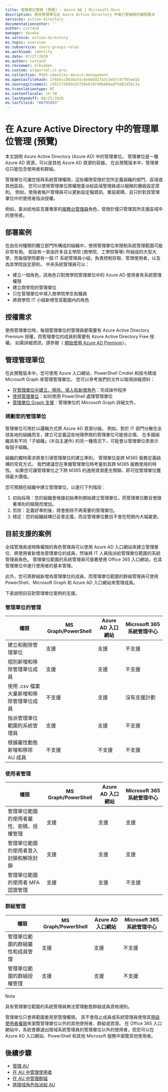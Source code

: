 ```yaml
---
title: 管理單位管理 (預覽) - Azure AD | Microsoft Docs
description: 使用管理單位在 Azure Active Directory 中進行更細微的權限委派
services: active-directory
documentationcenter: ''
author: curtand
manager: daveba
ms.service: active-directory
ms.topic: overview
ms.subservice: users-groups-roles
ms.workload: identity
ms.date: 07/27/2020
ms.author: curtand
ms.reviewer: elkuzmen
ms.custom: oldportal;it-pro;
ms.collection: M365-identity-device-management
ms.openlocfilehash: 276b6cc8038a7ac8e0ddd27a3c3eb7c87f05ed1b
ms.sourcegitcommit: c5021f2095e25750eb34fd0b866adf5d81d56c3a
ms.translationtype: HT
ms.contentlocale: zh-TW
ms.lasthandoff: 08/25/2020
ms.locfileid: "88795893"
---
```

# <a name="administrative-units-management-in-azure-active-directory-preview"></a>在 Azure Active Directory 中的管理單位管理 (預覽)

本文說明 Azure Active Directory (Azure AD) 中的管理單位。 管理單位是一種 Azure AD 資源，可以是其他 Azure AD 資源的容器。 在此預覽版本中，管理單位只能包含使用者和群組。

管理單位可讓您授與系統管理權限，這些權限受限於您所定義組織的部門、區域或其他區段。 您可以使用管理單位將權限委派給區域管理員或以細微的層級設定原則。 例如，使用者帳戶管理員可以更新設定檔資訊、重設密碼，且只針對其管理單位中的使用者指派授權。

 例如，委派給地區支援專家的[服務台管理員](directory-assign-admin-roles.md#helpdesk-administrator)角色，受限於僅只管理其所支援區域中的使用者。

## <a name="deployment-scenario"></a>部署案例

在由任何種類的獨立部門所構成的組織中，使用管理單位來限制系統管理範圍可能非常有用。 假設有一家由許多自主學院 (商學院、工學院等等) 所組成的大型大學，而每個學院都有一個 IT 系統管理員小組，負責控制存取、管理使用者，以及為其學院設定原則。 中央系統管理員可以：

- 建立一個角色，該角色只對商學院管理單位中的 Azure AD 使用者有系統管理權限
- 建立商學院的管理單位
- 只在管理單位中填入商學院學生和職員
- 將商學院 IT 小組新增至其範圍內的角色

## <a name="license-requirements"></a>授權需求

使用管理單位時，每個管理單位的管理員都需要有 Azure Active Directory Premium 授權，而管理單位的成員則需要有 Azure Active Directory Free 授權。 如需詳細資訊，請參閱〈 [開始使用 Azure AD Premium](../fundamentals/active-directory-get-started-premium.md)〉。

## <a name="manage-administrative-units"></a>管理管理單位

在此預覽版本中，您可使用 Azure 入口網站、PowerShell Cmdlet 和指令碼或 Microsoft Graph 來管理管理單位。 您可以參考我們的文件以取得詳細資料：

- [在管理單位中建立、移除、填入和新增角色](roles-admin-units-manage.md)：完成操作程序
- [使用管理單位](/powershell/azure/active-directory/working-with-administrative-units?view=azureadps-2.0)：如何使用 PowerShell 處理管理單位
- [管理單位 Graph 支援](/graph/api/resources/administrativeunit?view=graph-rest-beta)：管理單位的 Microsoft Graph 詳細文件。

### <a name="planning-your-administrative-units"></a>規劃您的管理單位

管理單位可用於以邏輯方式將 Azure AD 資源分組。 例如，對於 IT 部門分散在全球各地的組織而言，建立可定義這些地理界限的管理單位可能很合理。 在多國組織具有不同「子組織」(半自主運作) 的另一種情況下，可能會以管理單位來表示每個子組織。

組織的獨特需求將會引導管理單位的建立準則。 管理單位是跨 M365 服務定義結構的常見方式。 我們建議您在準備管理單位時考量到其跨 M365 服務使用的特性。 如果您可讓管理單位之下跨 M365 的通用資源產生關聯，即可從管理單位獲得最大價值。

您可預期在組織中建立管理單位，以進行下列階段：

1. 初始採用：您的組織會根據初始準則開始建立管理單位，而管理單位數目會隨著準則的精簡而增加。
1. 剪除：定義好準則後，將會刪除不再需要的管理單位。
1. 穩定：您的組織結構已妥善定義，而且管理單位數目不會在短期內大幅變更。

## <a name="currently-supported-scenarios"></a>目前支援的案例

全域管理員或特殊權限的角色管理員可以使用 Azure AD 入口網站來建立管理單位、將使用者新增為管理單位的成員，然後將 IT 人員指派給管理單位範圍的系統管理員角色。 管理單位範圍的系統管理員可接著使用 Office 365 入口網站，在其管理單位中進行使用者的基本管理。

此外，您可將群組新增為管理單位的成員，而管理單位範圍的群組管理員可使用 PowerShell、Microsoft Graph 和 Azure AD 入口網站來管理成員。

下表說明目前對管理單位案例的支援。

### <a name="administrative-unit-management"></a>管理單位的管理

權限 |   MS Graph/PowerShell   | Azure AD 入口網站 | Microsoft 365 系統管理中心
----------- | ----------------------- | --------------- | -----------------
建立和刪除管理單位   |    支援    |   支援   |    不支援
個別新增和移除管理單位成員    |   支援    |   支援   |    不支援
使用 .csv 檔案大量新增和移除管理單位成員   |    不支援     |  支援   |    沒有支援計劃
指派管理單位範圍的系統管理員  |     支援    |   支援    |   不支援
根據屬性動態新增和移除 AU 成員 | 不支援 | 不支援 | 不支援

### <a name="user-management"></a>使用者管理

權限 |   MS Graph/PowerShell   | Azure AD 入口網站 | Microsoft 365 系統管理中心
----------- | ----------------------- | --------------- | -----------------
管理單位範圍的使用者屬性、密碼、授權管理   |    支援     |  支援   |   支援
管理單位範圍的使用者登入封鎖和解除封鎖    |   支援   |    支援   |    支援
管理單位範圍的使用者 MFA 認證管理   |    支援   |   支援   |   不支援

### <a name="group-management"></a>群組管理

權限 |   MS Graph/PowerShell   | Azure AD 入口網站 | Microsoft 365 系統管理中心
----------- | ----------------------- | --------------- | -----------------
管理單位範圍的群組屬性和成員管理     |  支援   |    支援    |  不支援
管理單位範圍的群組授權管理   |    支援  |    支援   |   不支援

> [!NOTE]
>
> 具有管理單位範圍的系統管理員無法管理動態群組成員資格規則。

管理單位只會將範圍套用至管理權限。 其不會阻止成員或系統管理員使用其[預設使用者權限](../fundamentals/users-default-permissions.md)來瀏覽管理單位以外的其他使用者、群組或資源。 在 Office 365 入口網站中，系統會篩選出限域系統管理員的管理單位以外的使用者，但您可以在 Azure AD 入口網站、PowerShell 和其他 Microsoft 服務中瀏覽其他使用者。

## <a name="next-steps"></a>後續步驟

- [管理 AU](roles-admin-units-manage.md)
- [在 AU 中管理使用者](roles-admin-units-add-manage-users.md)
- [在 AU 中管理群組](roles-admin-units-add-manage-groups.md)
- [將限域角色指派給 AU](roles-admin-units-assign-roles.md)